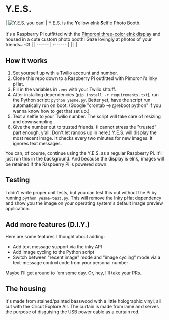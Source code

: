 
# Y.E.S.




| 
![Y.E.S. you can!](yesme.gif) | Y.E.S. is the **Y**ellow **e**Ink **S**elfie Photo Booth.<BR><BR>It's a Raspberry Pi outfitted with the [Pimoroni three-color eInk display](https://shop.pimoroni.com/products/inky-phat?variant=12549254905939) and housed in a cute custom photo booth! Gaze lovingly at photos of your friends~ <3 |
| ------ | :------ |
|        |         |



## How it works
1. Set yourself up with a Twilio account and number.
2. Clone this repo down to a Raspberry Pi outfitted with Pimoroni's Inky pHat.
3. Fill in the variables in ``.env`` with your Twilio shtuff.
4. After installing dependencies (``pip install -r requirements.txt``), run the Python script: ``python yesme.py``. Better yet, have the script run automatically run on boot. (Google "crontab -e @reboot python" if you wanna know how to get that set up.)
5. Text a selfie to your Twilio number. The script will take care of resizing and downsampling.
6. Give the number out to trusted friends. (I cannot stress the "trusted" part enough, y'all. Don't let randos up in here.) Y.E.S. will display the most recent image. It checks every two minutes for new images. It ignores text messages.

You can, of course, continue using the Y.E.S. as a regular Raspberry Pi. It'll just run this in the background. And because the display is eInk, images will be retained if the Raspberry Pi is powered down.

## Testing
I didn't write proper unit tests, but you can test this out without the Pi by running ``python yesme-test.py``. This will remove the Inky pHat dependency and show you the image on your operating system's default image preview application.

## Add more features (D.I.Y.)
Here are some features I thought about adding:
 - Add text message support via the inky API
 - Add image cycling to the Python script
 - Switch between "recent image" mode and "image cycling" mode via a text-message control code from your personal number
 
Maybe I'll get around to 'em some day. Or, hey, I'll take your PRs.

## The housing
It's made from stained/painted basswood with a little holographic vinyl, all cut with the Cricut Explore Air. The curtain is made from lamé and serves the purpose of disguising the USB power cable as a curtain rod.
